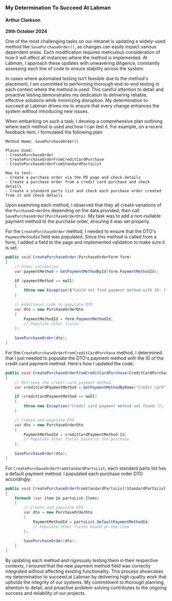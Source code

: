 ### My Determination To Succeed At Labman

#### Arthur Clarkson  
**29th October 2024**

One of the most challenging tasks on our intranet is updating a widely-used method like `SavePurchaseOrder()`, as changes can easily impact various dependent areas. Each modification requires meticulous consideration of how it will affect all instances where the method is implemented. At Labman, I approach these updates with unwavering diligence, constantly assessing each line of code to ensure stability across the system.

In cases where automated testing isn’t feasible due to the method's placement, I am committed to performing thorough end-to-end testing in each context where the method is used. This careful attention to detail and proactive testing demonstrates my dedication to delivering reliable, effective solutions while minimizing disruption. My determination to succeed at Labman drives me to ensure that every change enhances the system without introducing new issues.

When embarking on such a task, I develop a comprehensive plan outlining where each method is used and how I can test it. For example, on a recent feedback item, I formulated the following plan:

```
Method Name: SavePurchaseOrder()

Places Used:
- CreatePurchaseOrder
- CreatePurchaseOrderFromCreditCardPurchase
- CreatePurchaseOrderFromStandardPartsList

How to test:
- Create a purchase order via the PO page and check details
- Create a purchase order from a credit card purchase and check details
- Create a standard parts list and check each purchase order created from it and check details
```

Upon examining each method, I observed that they all create variations of the `PurchaseOrderDto` depending on the data provided, then call `SavePurchaseOrder(PurchaseOrderDto)`. My task was to add a non-nullable payment method to the purchase order, ensuring it was set properly.

For the `CreatePurchaseOrder` method, I needed to ensure that the DTO's `PaymentMethodId` field was populated. Since this method is called from a form, I added a field to the page and implemented validation to make sure it is set:

```csharp
public void CreatePurchaseOrder(PurchaseOrderForm form)
{
    // Other validation
    var paymentMethod = GetPaymentMethodById(form.PaymentMethodId);

    if (paymentMethod == null)
    {
        throw new Exception($"Could not find payment method with ID: ({form.PaymentMethodId})");
    }
    
    // Additional code to populate DTO
    var dto = new PurchaseOrderDto
    {
        PaymentMethodId = form.PaymentMethodId,
        // Populate other fields
    };
    
    SavePurchaseOrder(dto);
}
```

For the `CreatePurchaseOrderFromCreditCardPurchase` method, I determined that I just needed to populate the DTO's payment method with the ID of the credit card payment method. Here's how I updated the code:

```csharp
public void CreatePurchaseOrderFromCreditCardPurchase(CreditCardPurchase purchase)
{
    // Retrieve the credit card payment method
    var creditCardPaymentMethod = GetPaymentMethodByName("Credit Card");

    if (creditCardPaymentMethod == null)
    {
        throw new Exception("Credit card payment method not found.");
    }

    // Create and populate DTO
    var dto = new PurchaseOrderDto
    {
        PaymentMethodId = creditCardPaymentMethod.Id,
        // Populate other fields based on the purchase
    };
    
    SavePurchaseOrder(dto);
}
```

For `CreatePurchaseOrderFromStandardPartsList`, each standard parts list has a default payment method. I populated each purchase order DTO accordingly:

```csharp
public void CreatePurchaseOrderFromStandardPartsList(StandardPartsList partsList)
{
    foreach (var item in partsList.Items)
    {
        // Create and populate DTO
        var dto = new PurchaseOrderDto
        {
            PaymentMethodId = partsList.DefaultPaymentMethodId,
            // Populate other fields based on the item
        };
        
        SavePurchaseOrder(dto);
    }
}
```

By updating each method and rigorously testing them in their respective contexts, I ensured that the new payment method field was correctly integrated without affecting existing functionality. This process showcases my determination to succeed at Labman by delivering high-quality work that upholds the integrity of our systems. My commitment to thorough planning, attention to detail, and proactive problem-solving contributes to the ongoing success and reliability of our projects.